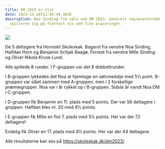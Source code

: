 ```yaml
---
title: DM 2023 er slut
date: 2023-11-26T11:45:44.403Z
description: Noa Sinding fik sølv ved DM 2023. Generelt repræsenterede Hornslet
  spillerne sig på flottest vis ved fine placeringer.
---
```

![](/images/dm2023.jpg)

D﻿e 5 deltagere fra Hornslet Skoleskak. Bagerst fra venstre Noa Sinding, Halfdan Horn og Benjamin Schjak Baagø. Forrest fra venstre Mille Sinding og Oliver Nikola Kruse Lund.

A﻿lle spillede 8 runder. I F-gruppen var det 8 dobbeltrunder.

I﻿ B-gruppen lykkedes det Noa at hjemtage en sølvmedalje med 5½ point. B-gruppen var slået sammen med A-gruppen, men i 2 forskellige præmiegrupper. Noa var i år rykket op i B-gruppen. Sidste år vandt Noa DM i C-gruppen.

I﻿ D-gruppen fik Benjamin en 11. plads med 5 points. Der var 56 deltagere i gruppen. Halfdan blev nr. 20 med 4½ points.

I﻿ E-gruppen fik Mille en flot 7. plads med 5½ points. Her var der 72 deltagere!

E﻿ndelig fik Oliver en 17. plads med 4½ points. Her var der 44 deltagere.

A﻿lle resultaterne kan ses på https://skoleskak.dk/dm2023/
